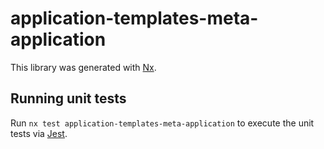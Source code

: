 # application-templates-meta-application

This library was generated with [Nx](https://nx.dev).

## Running unit tests

Run `nx test application-templates-meta-application` to execute the unit tests via [Jest](https://jestjs.io).
